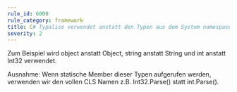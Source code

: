 ```yaml
---
rule_id: 6000
rule_category: framework
title: C# Typalise verwendet anstatt den Typen aus dem System namespace.
severity: 2
---
```

Zum Beispiel wird object anstatt Object, string anstatt String und int anstatt Int32 verwendet.

Ausnahme: Wenn statische Member dieser Typen aufgerufen werden, verwenden wir den vollen CLS Namen z.B. Int32.Parse() statt int.Parse().


